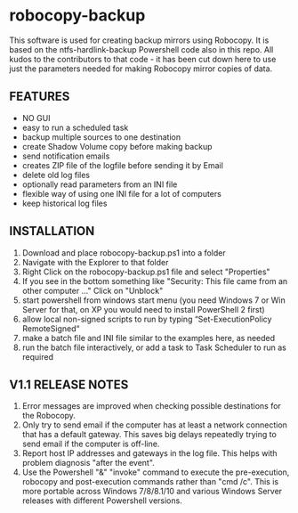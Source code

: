robocopy-backup
====================

This software is used for creating backup mirrors using Robocopy.
It is based on the ntfs-hardlink-backup Powershell code also in this repo.
All kudos to the contributors to that code - it has been cut down here to use just the parameters needed
for making Robocopy mirror copies of data.

FEATURES
--------
* NO GUI
* easy to run a scheduled task
* backup multiple sources to one destination
* create Shadow Volume copy before making backup
* send notification emails
* creates ZIP file of the logfile before sending it by Email
* delete old log files
* optionally read parameters from an INI file
* flexible way of using one INI file for a lot of computers
* keep historical log files

INSTALLATION
-------------
1. Download and place robocopy-backup.ps1 into a folder
2. Navigate with the Explorer to that folder
3. Right Click on the robocopy-backup.ps1 file and select "Properties"
4. If you see in the bottom something like "Security: This file came from an other computer ..." Click on "Unblock"
5. start powershell from windows start menu (you need Windows 7 or Win Server for that, on XP you would need to install PowerShell 2 first)
6. allow local non-signed scripts to run by typing “Set-ExecutionPolicy RemoteSigned“
7. make a batch file and INI file similar to the examples here, as needed
9. run the batch file interactively, or add a task to Task Scheduler to run as required

V1.1 RELEASE NOTES
------------------
1. Error messages are improved when checking possible destinations for the Robocopy.
2. Only try to send email if the computer has at least a network connection that has a default gateway. This saves big delays repeatedly trying to send email if the computer is off-line.
3. Report host IP addresses and gateways in the log file. This helps with problem diagnosis "after the event".
4. Use the Powershell "&" "invoke" command to execute the pre-execution, robocopy and post-execution commands rather than "cmd /c". This is more portable across Windows 7/8/8.1/10 and various Windows Server releases with different Powershell versions.
